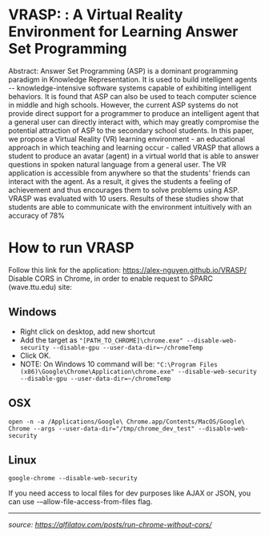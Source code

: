 # VRASP: : A Virtual Reality Environment for Learning Answer Set Programming
Abstract: Answer Set Programming (ASP) is a dominant programming paradigm in Knowledge Representation. It is used to build intelligent agents -- knowledge-intensive software systems capable of exhibiting intelligent behaviors. It is found that ASP can also be used to teach computer science in middle and high schools. However, the current ASP systems do not provide direct support for a programmer to produce an intelligent agent that a general user can directly interact with, which may greatly compromise the potential attraction of ASP to the secondary school students. In this paper, we propose a Virtual Reality (VR) learning environment - an educational approach in which teaching and learning occur - called VRASP that allows a student to produce an avatar (agent) in a virtual world that is able to answer questions in spoken natural language from a general user. The VR application is accessible from anywhere so that the students' friends can interact with the agent. As a result, it gives the students a feeling of achievement and thus encourages them to solve problems using ASP. VRASP was evaluated with 10 users. Results of these studies show that students are able to communicate with the environment intuitively with an accuracy of 78%

# How to run VRASP
Follow this link for the application: https://alex-nguyen.github.io/VRASP/
Disable CORS in Chrome, in order to enable request to SPARC (wave.ttu.edu) site:

## Windows
- Right click on desktop, add new shortcut
- Add the target as ```"[PATH_TO_CHROME]\chrome.exe" --disable-web-security --disable-gpu --user-data-dir=~/chromeTemp```
- Click OK.
- NOTE: On Windows 10 command will be: ```"C:\Program Files (x86)\Google\Chrome\Application\chrome.exe" --disable-web-security --disable-gpu --user-data-dir=~/chromeTemp```

## OSX
    open -n -a /Applications/Google\ Chrome.app/Contents/MacOS/Google\ Chrome --args --user-data-dir="/tmp/chrome_dev_test" --disable-web-security

## Linux
    google-chrome --disable-web-security

If you need access to local files for dev purposes like AJAX or JSON, you can use -–allow-file-access-from-files flag.

---
*source: https://alfilatov.com/posts/run-chrome-without-cors/*
